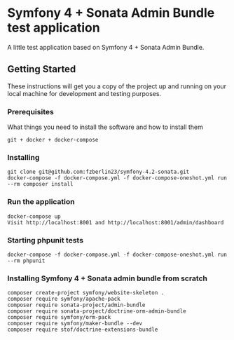 # Symfony 4 + Sonata Admin Bundle test application

A little test application based on Symfony 4 + Sonata Admin Bundle.

## Getting Started

These instructions will get you a copy of the project up and running on your local machine for development and testing purposes.

### Prerequisites

What things you need to install the software and how to install them

```
git + docker + docker-compose
```

### Installing

```
git clone git@github.com:fzberlin23/symfony-4.2-sonata.git
docker-compose -f docker-compose.yml -f docker-compose-oneshot.yml run --rm composer install
```

### Run the application

```
docker-compose up
Visit http://localhost:8001 and http://localhost:8001/admin/dashboard
```

### Starting phpunit tests

```
docker-compose -f docker-compose.yml -f docker-compose-oneshot.yml run --rm phpunit
```

### Installing Symfony 4 + Sonata admin bundle from scratch

```
composer create-project symfony/website-skeleton .
composer require symfony/apache-pack
composer require sonata-project/admin-bundle
composer require sonata-project/doctrine-orm-admin-bundle
composer require symfony/orm-pack
composer require symfony/maker-bundle --dev
composer require stof/doctrine-extensions-bundle
```
